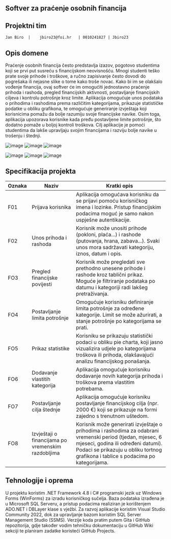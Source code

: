 ## Softver za praćenje osobnih financija

## Projektni tim

    Jan Biro  |    jbiro23@foi.hr   | 0010241827 | Jbiro23



## Opis domene
Praćenje osobnih financija često predstavlja izazov, pogotovo studentima koji se prvi put susreću s financijskom neovisnošću. Mnogi studenti teško prate svoje prihode i troškove, a ručno zapisivanje često dovodi do pogrešaka ili nejasne slike o tome kako troše novac.
Kako bi im se olakšalo vođenje financija, ovaj softver će im omogućiti jednostavno praćenje prihoda i rashoda, pregled financijskih aktivnosti, postavljanje financijskih ciljeva i kontrolu potrošnje kroz limite. Aplikacija omogućuje unos podataka o prihodima i rashodima prema različitim kategorijama, prikazuje statističke podatke u obliku grafikona, te omogućuje generiranje izvještaja koji korisnicima pomažu da bolje razumiju svoje financijske navike. Osim toga, aplikacija upozorava korisnike kada pređu postavljene limite potrošnje, što dodatno pomaže u boljoj kontroli troškova. Cilj aplikacije je pomoći studentima da lakše upravljaju svojim financijama i razviju bolje navike u trošenju i štednji.

![image](https://github.com/user-attachments/assets/fde8a05f-f33f-4d32-af3a-91c43c6f152a)  ![image](https://github.com/user-attachments/assets/f013a363-0f82-4db2-94c5-328cc94558c3)  ![image](https://github.com/user-attachments/assets/b2805132-afb9-4c19-84d3-fde065c21295)

![image](https://github.com/user-attachments/assets/cf629498-a780-4469-9f5c-78a785e31f62)  ![image](https://github.com/user-attachments/assets/5fbbc50e-37be-4ab0-adac-a1f2f388c89c)  ![image](https://github.com/user-attachments/assets/03703e1a-bcfd-41b1-93ec-428cd0a3bf26)







## Specifikacija projekta

Oznaka | Naziv | Kratki opis 
------ | ----- | ----------- 
F01 | Prijava korisnika | Aplikacija omogućava korisniku da se prijavi pomoću korisničkog imena i lozinke. Pristup financijskim podacima moguć je samo nakon uspješne autentikacije.
F02 | Unos prihoda i rashoda | Korisnik može unositi prihode (pokloni, plaća...) i rashode (putovanja, hrana, zabava...). Svaki unos mora sadržavati kategoriju, iznos, datum i opis.
FO3 | Pregled financijske povijesti | Korisnik može pregledati sve prethodno unesene prihode i rashode kroz tablični prikaz. Moguće je filtriranje podataka po datumu i kategoriji radi lakšeg pretraživanja.
FO4 | Postavljanje limita potrošnje | Omogućuje korisniku definiranje limita potrošnje za određene kategorije. Limit se može ažurirati, a stanje potrošnje po kategorijama se prati.
FO5 |Prikaz statistike | Korisniku se prikazuju statistički podaci u obliku pie charta, koji jasno vizualizira udjele po kategorijama troškova ili prihoda, olakšavajući analizu financijskog ponašanja.
FO6 | Dodavanje vlastitih kategorija | Aplikacija omogućuje korisniku dodavanje novih kategorija prihoda i troškova prema vlastitim potrebama.
FO7 | Postavljanje cilja štednje | Aplikacija omogućuje korisniku postavljanje financijskog cilja (npr. 2000 €) koji se prikazuje na formi zajedno s trenutnom uštedom.
FO8 | Izvještaji o financijama po vremenskim razdobljima | Korisnik može generirati izvještaje o prihodima i rashodima za odabrani vremenski period (tjedan, mjesec, 6 mjeseci, godina ili određeni datumi). Podaci se prikazuju u obliku tortnog grafikona i tablice s podacima po kategorijama.

## Tehnologije i oprema
U projektu koristim .NET Framework 4.8 i C# programski jezik uz Windows Forms (WinForms) za izradu korisničkog sučelja. Baza podataka izrađena je u Microsoft SQL Serveru, a pristup podacima realiziran je korištenjem ADO.NET i DBLayer klase s vježbi.
Za razvoj aplikacije koristim Visual Studio Community 2022, dok za upravljanje bazom koristim SQL Server Management Studio (SSMS). Verzije koda pratim putem Gita i GitHub repozitorija, gdje također vodim tehničku dokumentaciju u GitHub Wiki sekciji te planiram zadatke koristeći GitHub Projects.
